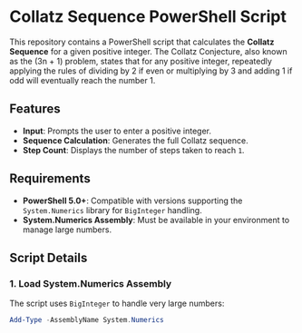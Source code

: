 # Collatz Sequence PowerShell Script

This repository contains a PowerShell script that calculates the **Collatz Sequence** for a given positive integer. The Collatz Conjecture, also known as the \(3n + 1\) problem, states that for any positive integer, repeatedly applying the rules of dividing by 2 if even or multiplying by 3 and adding 1 if odd will eventually reach the number 1.

## Features

- **Input**: Prompts the user to enter a positive integer.
- **Sequence Calculation**: Generates the full Collatz sequence.
- **Step Count**: Displays the number of steps taken to reach `1`.

## Requirements

- **PowerShell 5.0+**: Compatible with versions supporting the `System.Numerics` library for `BigInteger` handling.
- **System.Numerics Assembly**: Must be available in your environment to manage large numbers.

## Script Details

### 1. Load System.Numerics Assembly
The script uses `BigInteger` to handle very large numbers:
```powershell
Add-Type -AssemblyName System.Numerics
